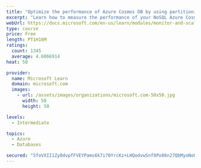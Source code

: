 ```yaml
---
title: "Optimize the performance of Azure Cosmos DB by using partitioning and indexing strategies"
excerpt: "Learn how to measure the performance of your NoSQL Azure Cosmos DB database, by monitoring, partitioning, and indexing"
webUrl: https://docs.microsoft.com/en-us/learn/modules/monitor-and-scale-cosmos-db/
type: course
price: Free
length: PT1H16M
ratings:
  count: 1345
  average: 4.6066914
heat: 50

provider:
  name: Microsoft Learn
  domain: microsoft.com
  images:
    - url: /assets/images/organizations/microsoft.com-50x50.jpg
      width: 50
      height: 50

levels:
  - Intermediate

topics:
  - Azure
  - Databases

secured: "5foVXII1Zy8dvpfFVEYPams6k7i70YrcKz+LHQodvwSnf8Po86n27QbMyoNoQXT/0fXk3GeeRhrzQkYWKJZhLMxnHpN+VzFc0tyZoVtmqy3f2CqQwlz0dVNOR/kDVtilt4jnSMf3Ruks5ahTytFZNzTc5UijhyHhEL6LaL6I3d1h4ucUgpIub5BwrFTeef3554VoU3tiWULBwZ01waNn7VbXQnxAvcCyMqlAh8lZLIBcOwUgCc9wueexSIIMfi/ZdWPckDCuHQAuJa9jJMML7WJL8AquKkilSu8EhkaPAih+VQzcNhXClCz5GLgIj9w6WepTbfwAH/RhwvwlWi6QH4IxlaI8035J57SvTgR84eeUu9Ndjfi9Y3B7gedUqL+ilGUev4PKBMeUZOp1V/qhqB9WjwTBc4pJ+gQ8Lhk7yfI=;M76zcu7UgrAr7Y7dE7Dk7A=="
---
```



